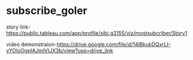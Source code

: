 # subscribe_goler


story link-https://public.tableau.com/app/profile/sibi.g3155/viz/mostsubcriber/Story1


video demonstraion-https://drive.google.com/file/d/14lBkukDQxrLI-vYOloOgplAJmIVIJX3b/view?usp=drive_link

